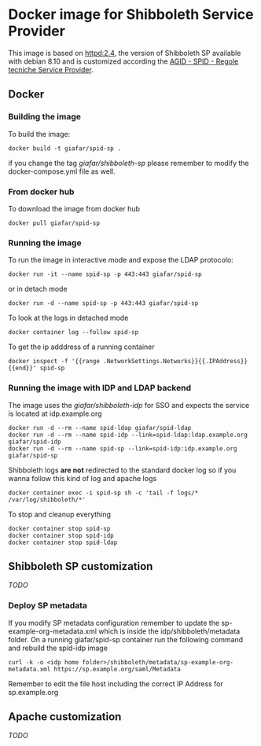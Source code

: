 # Docker image for Shibboleth Service Provider

This image is based on [httpd:2.4](https://hub.docker.com/_/httpd/), the version of Shibboleth SP available with debian 8.10 and is customized according the [AGID - SPID - Regole tecniche Service Provider](http://spid-regole-tecniche.readthedocs.io/en/latest/regole-tecniche-sp.html).

## Docker
### Building the image
To build the image:
```
docker build -t giafar/spid-sp .
```
if you change the tag *giafar/shibboleth-sp* please remember to modify the docker-compose.yml file as well.
### From docker hub
To download the image from docker hub
```
docker pull giafar/spid-sp
```
### Running the image
To run the image in interactive mode and expose the LDAP protocolo:
```
docker run -it --name spid-sp -p 443:443 giafar/spid-sp
```
or in detach mode
```
docker run -d --name spid-sp -p 443:443 giafar/spid-sp
```
To look at the logs in detached mode
```
docker container log --follow spid-sp
```
To get the ip adddress of a running container
```
docker inspect -f '{{range .NetworkSettings.Networks}}{{.IPAddress}}{{end}}' spid-sp
```
### Running the image with IDP and LDAP backend
The image uses the *giafar/shibboleth-idp* for SSO and expects the service is located at idp.example.org
```
docker run -d --rm --name spid-ldap giafar/spid-ldap
docker run -d --rm --name spid-idp --link=spid-ldap:ldap.example.org giafar/spid-idp
docker run -d --rm --name spid-sp --link=spid-idp:idp.example.org giafar/spid-sp
```
Shibboleth logs **are not** redirected to the standard docker log so if you wanna follow this kind of log and apache logs
```
docker container exec -i spid-sp sh -c 'tail -f logs/* /var/log/shibboleth/*'
```
To stop and cleanup everything
```
docker container stop spid-sp
docker container stop spid-idp
docker container stop spid-ldap
```

## Shibboleth SP customization

*TODO*

### Deploy SP metadata
If you modify SP metadata configuration remember to update the sp-example-org-metadata.xml which is inside the idp/shibboleth/metadata folder.
On a running giafar/spid-sp container run the following command and rebuild the spid-idp image
```
curl -k -o <idp home folder>/shibboleth/metadata/sp-example-org-metadata.xml https://sp.example.org/saml/Metadata
```
Remember to edit the file host including the correct IP Address for sp.example.org
## Apache customization

*TODO*
